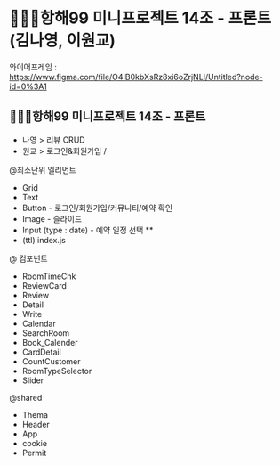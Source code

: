 # 🧚🏻‍♀️항해99 미니프로젝트 14조 - 프론트(김나영, 이원교)

와이어프레임 : https://www.figma.com/file/O4IB0kbXsRz8xi6oZrjNLI/Untitled?node-id=0%3A1

## 🧚🏻‍♀️항해99 미니프로젝트 14조 - 프론트
- 나영 > 리뷰 CRUD
- 원교 > 로그인&회원가입 / 

@최소단위 엘리먼트
- Grid
- Text
- Button - 로그인/회원가입/커뮤니티/예약 확인
- Image - 슬라이드
- Input (type : date) - 예약 일정 선택 **
- (ttl) index.js

@ 컴포넌트
- RoomTimeChk
- ReviewCard
- Review
- Detail
- Write
- Calendar
- SearchRoom
- Book_Calender
- CardDetail
- CountCustomer
- RoomTypeSelector
- Slider

@shared
- Thema
- Header
- App
- cookie
- Permit

